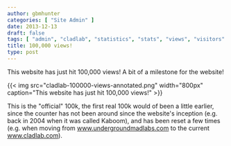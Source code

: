 ```yaml
---
author: gbmhunter
categories: [ "Site Admin" ]
date: 2013-12-13
draft: false
tags: [ "admin", "cladlab", "statistics", "stats", "views", "visitors" ]
title: 100,000 views!
type: post
---
```


This website has just hit 100,000 views! A bit of a milestone for the website!

{{< img src="cladlab-100000-views-annotated.png" width="800px" caption="This website has just hit 100,000 views!" >}}

This is the "official" 100k, the first real 100k would of been a little earlier, since the counter has not been around since the website's inception (e.g. back in 2004 when it was called Kaboom), and has been reset a few times (e.g. when moving from www.undergroundmadlabs.com to the current www.cladlab.com).
